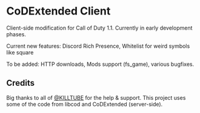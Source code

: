 # CoDExtended Client

Client-side modification for Call of Duty 1.1. Currently in early development phases.

Current new features: Discord Rich Presence, Whitelist for weird symbols like square 

To be added: HTTP downloads, Mods support (fs_game), various bugfixes.

## Credits

Big thanks to all of [@KILLTUBE](https://github.com/KILLTUBE/) for the help & support.
This project uses some of the code from libcod and CoDExtended (server-side).
